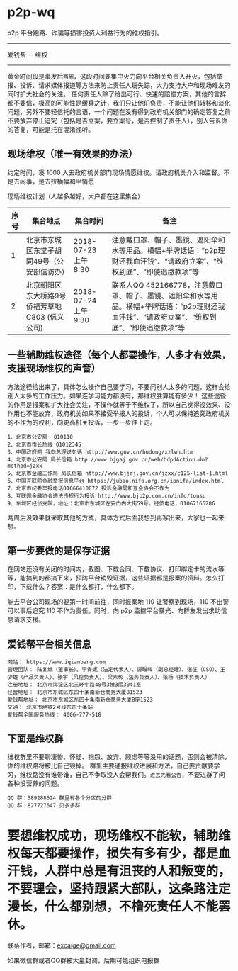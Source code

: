 # p2p-wq
p2p 平台跑路、诈骗等损害投资人利益行为的维权指引。

---------

爱钱帮 -- 维权

---------

黄金时间段是事发后```两周```，这段时间要集中火力向平台相关负责人开火，包括举报、投诉、请求媒体报道等方法来防止责任人玩失踪，大力支持大户和现场难友的同时扩大社会的关注。
任何责任人除了给出可行、快速的赔偿方案，其他的言辞都不要信，极高的可能性是缓兵之计，我们只让他们负责，不能让他们转移和淡化问题，另外不要轻信托的言语，一个问题在没有得到政府机关部门的确定答复之前不要放弃停止追究（包括是否立案，要立案号，是否控制了责任人），别人告诉你的答复，可能是托在混淆视听。


## 现场维权（唯一有效果的办法）

约定时间，凑 1000 人去政府机关部门现场情愿维权。请政府机关介入和监督。不是去闹事，是去拉横幅和平情愿

现场维权计划（人越多越好，大户都在这里集合）

|       序号    |     集合地点    | 集合时间 | 备注 |
| ------------- | ------------- | ---------- | ------------- |
| 1  | 北京市东城区东堂子胡同49号（公安部信访办）  | 2018-07-23 上午 8:30  | 注意戴口罩、帽子、墨镜、遮阳伞和水等用品。横幅+举牌话语：“p2p理财还我血汗钱”、“请政府立案”、“维权到底”、“即使追缴款项”等 |
| 2  | 北京朝阳区东大桥路9号侨福芳草地C803 (信义公司) | 2018-07-24 上午 9:30| 联系人QQ 452166778，注意戴口罩、帽子、墨镜、遮阳伞和水等用品。横幅+举牌话语：“p2p理财还我血汗钱”、“请政府立案”、“维权到底”、“即使追缴款项”等| 

## 一些辅助维权途径（每个人都要操作，人多才有效果，支援现场维权的声音）

方法途径给出来了，具体怎么操作自己要学习，不要问别人太多的问题，这样会给别人太多的工作压力。如果连学习能力都没有，那维权胜算能有多少！
这些途径的作用是报案和扩大社会关注，不操作就等于不维权了，所以自己觉得没效果、没作用也不能放弃，政府机关如果不接受举报人的投诉，个人可以保持追究政府机关的不作为的权利，向更高机关投诉，一步一步往上走。

```
1、北京市公安局  010110
2、北京市市长热线 01012345
3、中国政府网 我向总理说句话 http://www.gov.cn/hudong/xzlwh.htm
4、北京市公安局 局长信箱 http://www.bjgaj.gov.cn/web/hdpdAction.do?method=jzxx
5、北京市金融工作局 局长信箱 http://www.bjjrj.gov.cn/jzxx/c125-list-1.html
6、中国互联网金融举报信息平台 https://jubao.nifa.org.cn/ipnifa/index.html
7、北京市纪委举报电话01066410872 投诉金融局和互金协会不作为
8、互联网金融协会违法违规行为投诉 http://www.bjp2p.com.cn/info/tousu
9、东城区经侦支队，地址：北京市东城区左安门内大街59号。经侦电话，01067165286
```

两周后没效果就采取其他的方式，具体方式后面我想到再写出来，大家也一起来想。


## 第一步要做的是保存证据

在网站还没有关闭的时间内，截图、下载合同、下载协议、打印绑定卡的流水等等，能搞到的都搞下来，预防平台销毁证据，这些证据都是报案的资料。怎么打印，下载什么？答案：是什么都打，什么都下。

能去平台公司现场的要第一时间前往，同时报案地 110 让警察到现场，110 不出警可以事后追究 110 不作为责任。同时，向 p2p 监控平台暴光、向群友发出求助信息请求支援。

## 爱钱帮平台相关信息

```
网站： https://www.iqianbang.com
管理团队： 陆复斌（董事长）、李青妮（法定代表人）、谭晙晖（副总经理）、张征（CSO）、王少雄（产品负责人）、张宇（风控负责人）、梁素彰（法务负责人）、张扬（技术负责人）
注册地址： 北京市海淀区北三环中路40号3幢3层3041室
经营地址： 北京市东城区东四十条南新仓商务大厦B1523
爱钱帮地址： 北京市东城区东四十条南新仓商务大厦B座1523
交通： 北京市地铁2号线东四十条站
爱钱帮全国服务热线： 4006-777-518
```

## 下面是维权群

维权群里不要聊凄惨、怀疑、抱怨、放弃、顾虑等等没用的话题，否则会被清除，你的维权路将被比自己毁掉。
群里主要通报维权进展和方法，自己要贡献要学习，维权路没有谁带谁，自己不争取没人会帮我们。```进去先看公告```，不要进群了问各种没营养的问题。

```
QQ 群：589288624 群里有各个分区的分群
QQ 群：827727647 贝多多群
```

# 要想维权成功，现场维权不能软，辅助维权每天都要操作，损失有多有少，都是血汗钱，人群中总是有沮丧的人和叛变的，不要理会，坚持跟紧大部队，这条路注定漫长，什么都别想，不橹死责任人不能罢休。

联系作者，邮箱：excaige@gmail.com

如果微信群或者QQ群被大量封调，后期可能组织电报群
